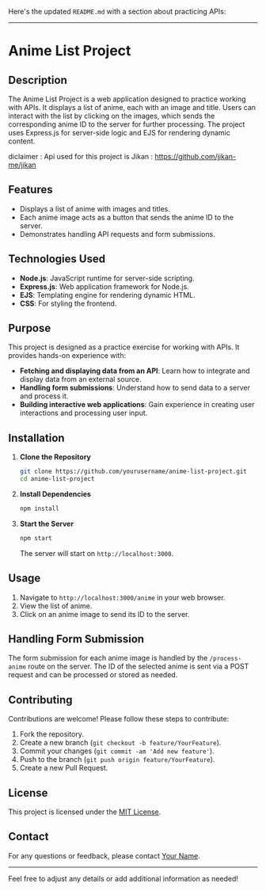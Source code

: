 Here's the updated `README.md` with a section about practicing APIs:

---

# Anime List Project

## Description

The Anime List Project is a web application designed to practice working with APIs. It displays a list of anime, each with an image and title. Users can interact with the list by clicking on the images, which sends the corresponding anime ID to the server for further processing. The project uses Express.js for server-side logic and EJS for rendering dynamic content.

diclaimer : Api used for this project is Jikan : https://github.com/jikan-me/jikan
## Features

- Displays a list of anime with images and titles.
- Each anime image acts as a button that sends the anime ID to the server.
- Demonstrates handling API requests and form submissions.

## Technologies Used

- **Node.js**: JavaScript runtime for server-side scripting.
- **Express.js**: Web application framework for Node.js.
- **EJS**: Templating engine for rendering dynamic HTML.
- **CSS**: For styling the frontend.

## Purpose

This project is designed as a practice exercise for working with APIs. It provides hands-on experience with:

- **Fetching and displaying data from an API**: Learn how to integrate and display data from an external source.
- **Handling form submissions**: Understand how to send data to a server and process it.
- **Building interactive web applications**: Gain experience in creating user interactions and processing user input.

## Installation

1. **Clone the Repository**

   ```bash
   git clone https://github.com/yourusername/anime-list-project.git
   cd anime-list-project
   ```

2. **Install Dependencies**

   ```bash
   npm install
   ```

3. **Start the Server**

   ```bash
   npm start
   ```

   The server will start on `http://localhost:3000`.

## Usage

1. Navigate to `http://localhost:3000/anime` in your web browser.
2. View the list of anime.
3. Click on an anime image to send its ID to the server.

## Handling Form Submission

The form submission for each anime image is handled by the `/process-anime` route on the server. The ID of the selected anime is sent via a POST request and can be processed or stored as needed.

## Contributing

Contributions are welcome! Please follow these steps to contribute:

1. Fork the repository.
2. Create a new branch (`git checkout -b feature/YourFeature`).
3. Commit your changes (`git commit -am 'Add new feature'`).
4. Push to the branch (`git push origin feature/YourFeature`).
5. Create a new Pull Request.

## License

This project is licensed under the [MIT License](LICENSE).

## Contact

For any questions or feedback, please contact [Your Name](mailto:your.email@example.com).

---

Feel free to adjust any details or add additional information as needed!